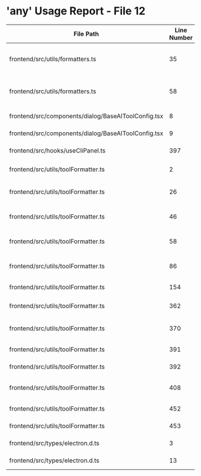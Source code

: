 # 'any' Usage Report - File 12

| File Path | Line Number | Code Snippet | Fixed | Explanation |
|-----------|-------------|--------------|-------|-------------|
| frontend/src/utils/formatters.ts | 35 | `.map((item: any) => {` | Fixed | Already using correct MessageContent type |
| frontend/src/utils/formatters.ts | 58 | `.map((item: any) => {` | Fixed | Already using correct MessageContent type |
| frontend/src/components/dialog/BaseAIToolConfig.tsx | 8 | `attachedImages?: any[];` | Fixed | Changed to AttachedImage[] |
| frontend/src/components/dialog/BaseAIToolConfig.tsx | 9 | `attachedTexts?: any[];` | Fixed | Changed to AttachedText[] |
| frontend/src/hooks/useCliPanel.ts | 397 | `const handlePanelOutput = (_event: any, data: any) => {` | Skipped | Commented out code |
| frontend/src/utils/toolFormatter.ts | 2 | `function formatJsonForOutput(jsonMessage: any): string {` | Fixed | Changed to ClaudeJsonMessage |
| frontend/src/utils/toolFormatter.ts | 26 | `input: any;` | No | Kept as any for flexibility with tool inputs |
| frontend/src/utils/toolFormatter.ts | 46 | `function filterBase64Data(obj: any): any {` | No | Kept as any for recursive object filtering |
| frontend/src/utils/toolFormatter.ts | 58 | `const filtered: any = {};` | No | Kept as any for dynamic object construction |
| frontend/src/utils/toolFormatter.ts | 86 | `function makePathsRelative(content: any): string {` | No | Kept as any to handle mixed content types |
| frontend/src/utils/toolFormatter.ts | 154 | `toolCall.input.todos.forEach((todo: any) => {` | Fixed | Changed to specific todo type |
| frontend/src/utils/toolFormatter.ts | 362 | `export function formatJsonForOutputEnhanced(jsonMessage: any): string {` | Fixed | Changed to ClaudeJsonMessage |
| frontend/src/utils/toolFormatter.ts | 370 | `const toolUses = content.filter((item: any) => item.type === 'tool_use');` | Fixed | Added type assertion to ToolCall[] |
| frontend/src/utils/toolFormatter.ts | 391 | `.filter((item: any) => item.type === 'text')` | No | Kept as any due to mixed content array |
| frontend/src/utils/toolFormatter.ts | 392 | `.map((item: any) => item.text)` | No | Kept as any due to mixed content array |
| frontend/src/utils/toolFormatter.ts | 408 | `const toolResults = content.filter((item: any) => item.type === 'tool_result');` | Fixed | Added type assertion to ToolResult[] |
| frontend/src/utils/toolFormatter.ts | 452 | `.filter((item: any) => item.type === 'text')` | No | Kept as any due to mixed content array |
| frontend/src/utils/toolFormatter.ts | 453 | `.map((item: any) => item.text)` | No | Kept as any due to mixed content array |
| frontend/src/types/electron.d.ts | 3 | `interface IPCResponse<T = any> {` | No | Kept as any for IPC flexibility |
| frontend/src/types/electron.d.ts | 13 | `invoke: (channel: string, ...args: any[]) => Promise<any>;` | No | Kept as any for IPC flexibility |